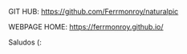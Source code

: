 GIT HUB: https://github.com/Ferrmonroy/naturalpic


WEBPAGE HOME: https://ferrmonroy.github.io/

Saludos (:
